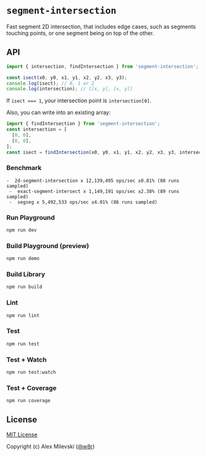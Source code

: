 # `segment-intersection`

Fast segment 2D intersection, that includes edge cases, such as segments touching points, or one segment being on top of the other.

## API

```ts
import { intersection, findIntersection } from 'segment-intersection';

const isect(x0, y0, x1, y1, x2, y2, x3, y3);
console.log(isect); // 0, 1 or 2
console.log(intersection); // [[x, y], [x, y]]
```

If `isect === 1`, your intersection point is `intersection[0]`.

Also, you can write into an existing array:

```ts
import { findIntersection } from 'segment-intersection';
const intersection = [
  [0, 0],
  [0, 0],
];
const isect = findIntersection(x0, y0, x1, y1, x2, y2, x3, y3, intersection);
```

### Benchmark

```
-  2d-segment-intersection x 12,139,495 ops/sec ±0.81% (88 runs sampled)
 -  exact-segment-intersect x 1,149,191 ops/sec ±2.38% (89 runs sampled)
 -  segseg x 5,492,533 ops/sec ±4.01% (86 runs sampled)
```

### Run Playground

```bash
npm run dev
```

### Build Playground (preview)

```bash
npm run demo
```

### Build Library

```bash
npm run build
```

### Lint

```bash
npm run lint
```

### Test

```bash
npm run test
```

### Test + Watch

```bash
npm run test:watch
```

### Test + Coverage

```bash
npm run coverage
```

## License

[MIT License](./LICENSE)

Copyright (c) Alex Milevski ([@w8r](https://github.com/w8r))
